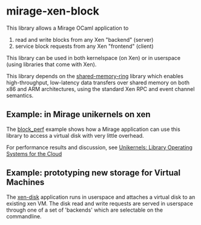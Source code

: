 mirage-xen-block
======================

This library allows a Mirage OCaml application to

  1. read and write blocks from any Xen "backend" (server)
  2. service block requests from any Xen "frontend" (client)

This library can be used in both kernelspace (on Xen)
or in userspace (using libraries that come with Xen).

This library depends on the
[shared-memory-ring](https://github.com/mirage/shared-memory-ring)
library which enables high-throughput, low-latency data
transfers over shared memory on both x86 and ARM architectures,
using the standard Xen RPC and event channel semantics.

Example: in Mirage unikernels on xen
------------------------------------

The [block_perf](https://github.com/mirage/mirage-skeleton/tree/master/block_perf)
example shows how a Mirage application can use this library
to access a virtual disk with very little overhead.

For performance results and discussion, see
[Unikernels: Library Operating Systems for the Cloud](http://anil.recoil.org/papers/2013-asplos-mirage.pdf)

Example: prototyping new storage for Virtual Machines
-----------------------------------------------------

The [xen-disk](https://github.com/mirage/xen-disk) application runs
in userspace and attaches a virtual disk to an existing xen VM.
The disk read and write requests are served in userspace through
one of a set of 'backends' which are selectable on the commandline.

